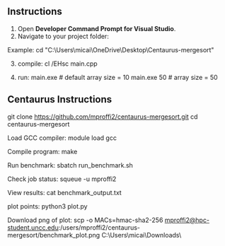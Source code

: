 ## Instructions

1. Open **Developer Command Prompt for Visual Studio**.
2. Navigate to your project folder:

Example: cd "C:\Users\micai\OneDrive\Desktop\Centaurus-mergesort"

3. compile: cl /EHsc main.cpp

4. run: 
main.exe          # default array size = 10
main.exe 50       # array size = 50


## Centaurus Instructions

git clone https://github.com/mproffi2/centaurus-mergesort.git
cd centaurus-mergesort

Load GCC compiler: module load gcc


Compile program: make


Run benchmark: sbatch run_benchmark.sh


Check job status: squeue -u mproffi2


View results: cat benchmark_output.txt

plot points: python3 plot.py

Download png of plot: scp -o MACs=hmac-sha2-256 mproffi2@hpc-student.uncc.edu:/users/mproffi2/centaurus-mergesort/benchmark_plot.png C:\Users\micai\Downloads\